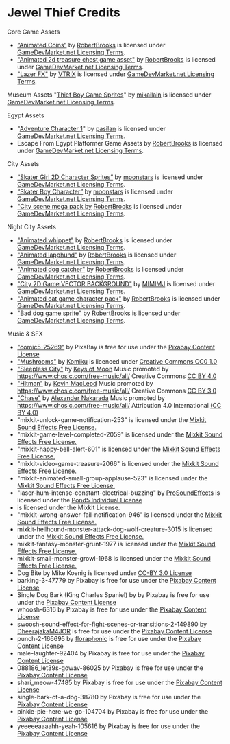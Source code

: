 # Jewel Thief Credits

Core Game Assets
* [“Animated Coins”](https://www.gamedevmarket.net/asset/animated-coins) by [RobertBrooks](https://www.gamedevmarket.net/member/robertbrooks) is licensed under [GameDevMarket.net Licensing Terms](https://www.gamedevmarket.net/terms-conditions#marketplace-terms).
* ["Animated 2d treasure chest game asset"](https://www.gamedevmarket.net/asset/animated-2d-treasure-chest-game-asset) by [RobertBrooks](https://www.gamedevmarket.net/member/robertbrooks) is licensed under [GameDevMarket.net Licensing Terms](https://www.gamedevmarket.net/terms-conditions#marketplace-terms).
* ["Lazer FX"](https://www.gamedevmarket.net/asset/lazer-fx-2436) by [VTRIX](https://www.gamedevmarket.net/member/VTRIX) is licensed under [GameDevMarket.net Licensing Terms](https://www.gamedevmarket.net/terms-conditions#marketplace-terms).

Museum Assets
"[Thief Boy Game Sprites](https://www.gamedevmarket.net/asset/thief-boy-game-sprites-4360)" by [mikailain](https://www.gamedevmarket.net/member/mikailain) is licensed under [GameDevMarket.net Licensing Terms](https://www.gamedevmarket.net/terms-conditions#marketplace-terms).

Egypt Assets
* "[Adventure Character 1](https://www.gamedevmarket.net/asset/adventurer-character-spritesheet-3567)" by [pasilan](https://www.gamedevmarket.net/member/pasilan) is licensed under [GameDevMarket.net Licensing Terms](https://www.gamedevmarket.net/terms-conditions#marketplace-terms).
* Escape From Egypt Platformer Game Assets by [RobertBrooks](https://www.gamedevmarket.net/member/robertbrooks) is licensed under [GameDevMarket.net Licensing Terms](https://www.gamedevmarket.net/terms-conditions#marketplace-terms).


City Assets
* [“Skater Girl 2D Character Sprites”](https://www.gamedevmarket.net/asset/skater-girl-2d-character-sprites) by [moonstars](https://www.gamedevmarket.net/member/moonstars) is licensed under [GameDevMarket.net Licensing Terms](https://www.gamedevmarket.net/terms-conditions#marketplace-terms).
* [“Skater Boy Character”](https://www.gamedevmarket.net/asset/skater-boy-character) by [moonstars](https://www.gamedevmarket.net/member/moonstars) is licensed under [GameDevMarket.net Licensing Terms](https://www.gamedevmarket.net/terms-conditions#marketplace-terms).
* ["City scene mega pack by](https://www.gamedevmarket.net/asset/city-scene-mega-pack") [RobertBrooks](https://www.gamedevmarket.net/member/robertbrooks) is licensed under [GameDevMarket.net Licensing Terms](https://www.gamedevmarket.net/terms-conditions#marketplace-terms).

Night City Assets
* ["Animated whippet"](https://www.gamedevmarket.net/asset/animated-whippet) by [RobertBrooks](https://www.gamedevmarket.net/member/robertbrooks) is licensed under [GameDevMarket.net Licensing Terms](https://www.gamedevmarket.net/terms-conditions#marketplace-terms).
* ["Animated lapphund"](https://www.gamedevmarket.net/asset/animated-lapphund) by [RobertBrooks](https://www.gamedevmarket.net/member/robertbrooks) is licensed under [GameDevMarket.net Licensing Terms](https://www.gamedevmarket.net/terms-conditions#marketplace-terms).
* ["Animated dog catcher"](https://www.gamedevmarket.net/asset/animated-dog-catcher) by [RobertBrooks](https://www.gamedevmarket.net/member/robertbrooks) is licensed under [GameDevMarket.net Licensing Terms](https://www.gamedevmarket.net/terms-conditions#marketplace-terms).
* ["City 2D Game VECTOR BACKGROUND"](https://www.gamedevmarket.net/asset/city-2d-game-vector-background) by [MIMIMJ](https://www.gamedevmarket.net/member/MIMIMJ) is licensed under [GameDevMarket.net Licensing Terms](https://www.gamedevmarket.net/terms-conditions#marketplace-terms).
* ["Animated cat game character pack"](https://www.gamedevmarket.net/asset/animated-cat-game-character-pack) by [RobertBrooks](https://www.gamedevmarket.net/member/robertbrooks) is licensed under [GameDevMarket.net Licensing Terms](https://www.gamedevmarket.net/terms-conditions#marketplace-terms).
* ["Bad dog game sprite"](https://www.gamedevmarket.net/asset/bad-dog-game-sprite) by [RobertBrooks](https://www.gamedevmarket.net/member/robertbrooks) is licensed under [GameDevMarket.net Licensing Terms](https://www.gamedevmarket.net/terms-conditions#marketplace-terms).

Music & SFX
* ["comic5-25269"](https://pixabay.com/sound-effects/comic5-25269/) by PixaBay is free for use under the [Pixabay Content License](https://pixabay.com/service/license-summary/)
* ["Mushrooms"](https://www.chosic.com/download-audio/24520/) by [Komiku](Komiku) is licenced under [Creative Commons CC0 1.0](https://creativecommons.org/publicdomain/zero/1.0/)
* ["Sleepless City"](https://www.chosic.com/download-audio/32075/) by [Keys of Moon](https://soundcloud.com/keysofmoon) Music promoted by https://www.chosic.com/free-music/all/ Creative Commons [CC BY 4.0](https://creativecommons.org/licenses/by/4.0/)
* ["Hitman"](https://www.chosic.com/free-music/all/?keyword=hitman#:~:text=Preview%20all-,Hitman,-Kevin%20MacLeod) by [Kevin MacLeod](https://incompetech.com/) Music promoted by https://www.chosic.com/free-music/all/ Creative Commons [CC BY 3.0](https://creativecommons.org/licenses/by/3.0/)
* ["Chase"](https://www.chosic.com/download-audio/26013/) by [Alexander Nakarada](https://creatorchords.com) Music promoted by https://www.chosic.com/free-music/all/ Attribution 4.0 International [(CC BY 4.0)](https://creativecommons.org/licenses/by/4.0/)
* "mixkit-unlock-game-notification-253" is licensed under the [Mixkit Sound Effects Free License.](https://mixkit.co/license/#sfxFree)
* "mixkit-game-level-completed-2059" is licensed under the [Mixkit Sound Effects Free License.](https://mixkit.co/license/#sfxFree)
* "mixkit-happy-bell-alert-601" is licensed under the [Mixkit Sound Effects Free License.](https://mixkit.co/license/#sfxFree)
* "mixkit-video-game-treasure-2066" is licensed under the [Mixkit Sound Effects Free License.](https://mixkit.co/license/#sfxFree)
* "mixkit-animated-small-group-applause-523" is licensed under the [Mixkit Sound Effects Free License.](https://mixkit.co/license/#sfxFree)
* "laser-hum-intense-constant-electrical-buzzing" by [ProSoundEffects](https://www.pond5.com/artist/prosoundeffects) is licensed under the [Pond5 Individual License](https://www.pond5.com/our-licenses)
* is licensed under the Mixkit License.
* "mixkit-wrong-answer-fail-notification-946" is licensed under the [Mixkit Sound Effects Free License.](https://mixkit.co/license/#sfxFree)
* mixkit-hellhound-monster-attack-dog-wolf-creature-3015 is licensed under the [Mixkit Sound Effects Free License.](https://mixkit.co/license/#sfxFree)
* mixkit-fantasy-monster-grunt-1977 is licensed under the [Mixkit Sound Effects Free License.](https://mixkit.co/license/#sfxFree)
* mixkit-small-monster-growl-1968 is licensed under the [Mixkit Sound Effects Free License.](https://mixkit.co/license/#sfxFree)
* Dog Bite by Mike Koenig is licensed under [CC-BY 3.0 License](https://creativecommons.org/licenses/by/3.0/)
* barking-3-47779 by Pixabay is free for use under the [Pixabay Content License](https://pixabay.com/service/license-summary/)
* Single Dog Bark (King Charles Spaniel) by by Pixabay is free for use under the [Pixabay Content License](https://pixabay.com/service/license-summary/)
* whoosh-6316 by Pixabay is free for use under the [Pixabay Content License](https://pixabay.com/service/license-summary/)
* swoosh-sound-effect-for-fight-scenes-or-transitions-2-149890 by [DheerajakaM4JOR](https://pixabay.com/users/dheerajakam4jor-36410348/) is free for use under the [Pixabay Content License](https://pixabay.com/service/license-summary/)
* punch-2-166695 by [floraphonic](https://pixabay.com/users/floraphonic-38928062/) is free for use under the [Pixabay Content License](https://pixabay.com/service/license-summary/)
* male-laughter-92404 by Pixabay is free for use under the [Pixabay Content License](https://pixabay.com/service/license-summary/)
* 088186_let39s-gowav-86025 by Pixabay is free for use under the [Pixabay Content License](https://pixabay.com/service/license-summary/)
* shari_meow-47485 by Pixabay is free for use under the [Pixabay Content License](https://pixabay.com/service/license-summary/)
* single-bark-of-a-dog-38780 by Pixabay is free for use under the [Pixabay Content License](https://pixabay.com/service/license-summary/)
* pinkie-pie-here-we-go-104704 by Pixabay is free for use under the [Pixabay Content License](https://pixabay.com/service/license-summary/)
* yeeeeeaaaahh-yeah-105616 by Pixabay is free for use under the [Pixabay Content License](https://pixabay.com/service/license-summary/)
